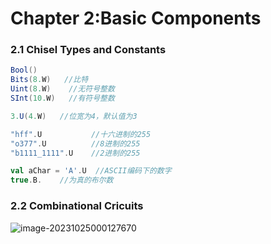 # Chapter 2:Basic Components

### 2.1 Chisel Types and Constants



```scala
Bool()
Bits(8.W)   //比特
Uint(8.W)    //无符号整数
SInt(10.W)   //有符号整数

3.U(4.W)   //位宽为4，默认值为3

"hff".U           //十六进制的255
"o377".U          //8进制的255
"b1111_1111".U    //2进制的255

val aChar = 'A'.U  //ASCII编码下的数字
true.B.    //为真的布尔数

```





### 2.2 Combinational Cricuits

![image-20231025000127670](/Users/tangzhijiang/Desktop/我/研究生/大四上/Chisel-Learn/笔记/assets/image-20231025000127670.png)